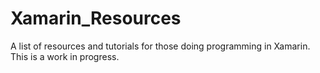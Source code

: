 # Xamarin_Resources
A list of resources and tutorials for those doing programming in Xamarin.  This is a work in progress.
